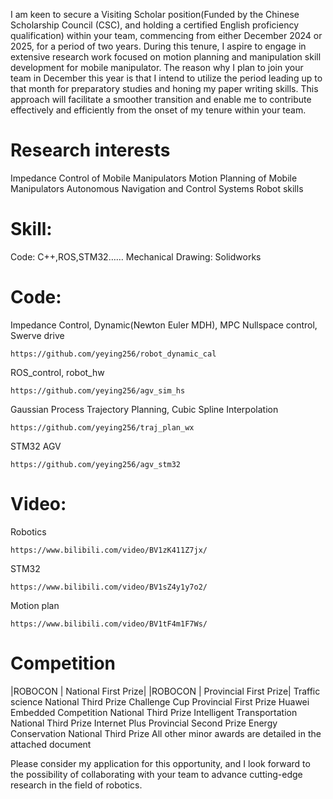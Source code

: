 
I am keen to secure a Visiting Scholar position(Funded by the Chinese Scholarship Council (CSC), and holding a certified English proficiency qualification) within your team, commencing from either December 2024 or 2025, for a period of two years. During this tenure, I aspire to engage in extensive research work focused on motion planning and manipulation skill development for mobile manipulator. 
The reason why I plan to join your team in December this year is that I intend to utilize the period leading up to that month for preparatory studies and honing my paper writing skills. This approach will facilitate a smoother transition and enable me to contribute effectively and efficiently from the onset of my tenure within your team.

# Research interests
Impedance Control of Mobile Manipulators 
Motion Planning of Mobile Manipulators
Autonomous Navigation and Control Systems
Robot skills


# Skill:
Code: C++,ROS,STM32……
Mechanical Drawing: Solidworks

# Code: 
Impedance Control, Dynamic(Newton Euler MDH), MPC Nullspace control, Swerve drive	
```
https://github.com/yeying256/robot_dynamic_cal
```
ROS_control, robot_hw 
```
https://github.com/yeying256/agv_sim_hs
```
Gaussian Process Trajectory Planning, Cubic Spline Interpolation		
```
https://github.com/yeying256/traj_plan_wx
```
STM32 AGV
```
https://github.com/yeying256/agv_stm32
```
# Video:
Robotics	 							
```
https://www.bilibili.com/video/BV1zK411Z7jx/
```
STM32
```
https://www.bilibili.com/video/BV1sZ4y1y7o2/
```
Motion plan
```
https://www.bilibili.com/video/BV1tF4m1F7Ws/
```

# Competition

|ROBOCON |			                  National First Prize|
|ROBOCON	|		                  Provincial First Prize| 
Traffic science			          National Third Prize
Challenge Cup 			          Provincial First Prize
Huawei Embedded Competition 	National Third Prize
Intelligent Transportation 		National Third Prize
Internet Plus			            Provincial Second Prize
Energy Conservation		        National Third Prize
All other minor awards are detailed in the attached document 

Please consider my application for this opportunity, and I look forward to the possibility of collaborating with your team to advance cutting-edge research in the field of robotics.

